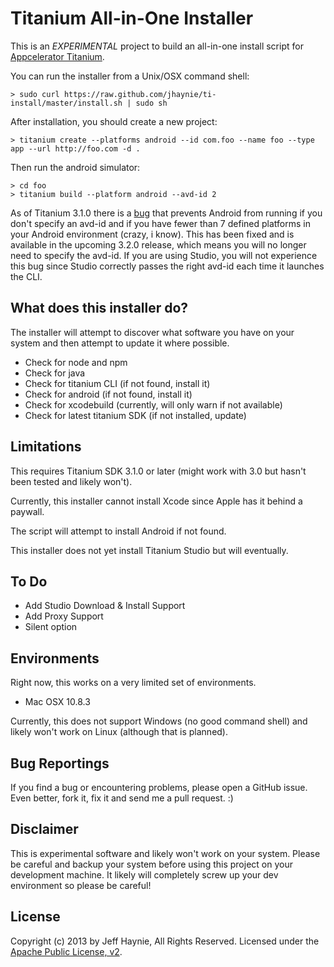 Titanium All-in-One Installer
=============================

This is an *EXPERIMENTAL* project to build an all-in-one install script for [Appcelerator Titanium](http://github.com/appcelerator/titanium_mobile).

You can run the installer from a Unix/OSX command shell:

	> sudo curl https://raw.github.com/jhaynie/ti-install/master/install.sh | sudo sh

After installation, you should create a new project:

	> titanium create --platforms android --id com.foo --name foo --type app --url http://foo.com -d .

Then run the android simulator:

	> cd foo
	> titanium build --platform android --avd-id 2

As of Titanium 3.1.0 there is a [bug](https://jira.appcelerator.org/browse/TIMOB-13775) that prevents  Android from running if you don't specify an avd-id and if you have fewer than 7 defined platforms in your Android environment (crazy, i know).  This has been fixed and is available in the upcoming 3.2.0 release, which means you will no longer need to specify the avd-id.  If you are using Studio, you will not experience this bug since Studio correctly passes the right avd-id each time it launches the CLI.


What does this installer do?
----------------------------

The installer will attempt to discover what software you have on your system and then
attempt to update it where possible.

- Check for node and npm
- Check for java
- Check for titanium CLI (if not found, install it)
- Check for android (if not found, install it)
- Check for xcodebuild (currently, will only warn if not available)
- Check for latest titanium SDK (if not installed, update)

Limitations
-----------

This requires Titanium SDK 3.1.0 or later (might work with 3.0 but hasn't been tested and likely won't).

Currently, this installer cannot install Xcode since Apple has it behind a paywall. 

The script will attempt to install Android if not found.

This installer does not yet install Titanium Studio but will eventually.

To Do
-----

- Add Studio Download & Install Support
- Add Proxy Support
- Silent option


Environments
------------

Right now, this works on a very limited set of environments.

- Mac OSX 10.8.3

Currently, this does not support Windows (no good command shell) and likely won't 
work on Linux (although that is planned).


Bug Reportings
--------------

If you find a bug or encountering problems, please open a GitHub issue.  Even better,
fork it, fix it and send me a pull request. :)


Disclaimer
----------

This is experimental software and likely won't work on your system.  Please be careful and backup
your system before using this project on your development machine.  It likely will completely
screw up your dev environment so please be careful!


License
-------
Copyright (c) 2013 by Jeff Haynie, All Rights Reserved.
Licensed under the [Apache Public License, v2](https://raw.github.com/jhaynie/ti-install/master/LICENSE).
